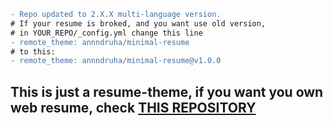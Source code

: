 ```diff
- Repo updated to 2.X.X multi-language version.
# If your resume is broked, and you want use old version,
# in YOUR_REPO/_config.yml change this line
- remote_theme: annndruha/minimal-resume
# to this:
- remote_theme: annndruha/minimal-resume@v1.0.0
```



## This is just a resume-theme, if you want you own web resume, check **[THIS REPOSITORY](https://github.com/Annndruha/annndruha.github.io)**